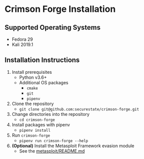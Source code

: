 # Crimson Forge Installation

## Supported Operating Systems

* Fedora 29
* Kali 2019.1

## Installation Instructions

1. Install prerequisites
    * Python v3.6+
    * Additional OS packages
        * `cmake`
        * `git`
        * `pipenv`
1. Clone the repository
    * `git clone git@github.com:securestate/crimson-forge.git`
1. Change directories into the repository
    * `cd crimson-forge`
1. Install packages with pipenv
    * `pipenv install`
1. Run `crimson-forge`
    * `pipenv run crimson-forge --help`
1. **(Optional)** Install the Metasploit Framework evasion module
    * See the [metasploit/README.md][1]

[1]: metasploit/README.md
